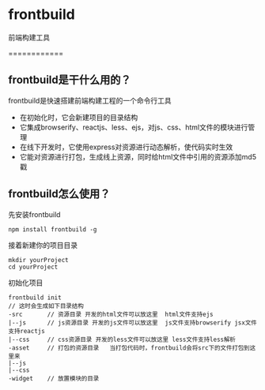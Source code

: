 # frontbuild
前端构建工具


============

## frontbuild是干什么用的？
frontbuild是快速搭建前端构建工程的一个命令行工具
* 在初始化时，它会新建项目的目录结构
* 它集成browserify、reactjs、less、ejs，对js、css、html文件的模块进行管理
* 在线下开发时，它使用express对资源进行动态解析，使代码实时生效
* 它能对资源进行打包，生成线上资源，同时给html文件中引用的资源添加md5戳


## frontbuild怎么使用？
先安装frontbuild
```
npm install frontbuild -g
```
接着新建你的项目目录
```
mkdir yourProject
cd yourProject
```
初始化项目
```
frontbuild init
// 这时会生成如下目录结构
-src       // 资源目录 开发的html文件可以放这里  html文件支持ejs
|--js      // js资源目录 开发的js文件可以放这里  js文件支持browserify jsx文件支持reactjs
|--css     // css资源目录 开发的less文件可以放这里 less文件支持less解析
-asset     // 打包的资源目录   当打包代码时，frontbuild会将src下的文件打包到这里来
|--js      
|--css
-widget    // 放置模块的目录

```
